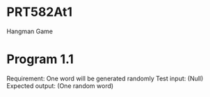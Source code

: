 # PRT582At1
Hangman Game
# Program 1.1 
Requirement: One word will be generated randomly
Test input: (Null)
Expected output: (One random word)
